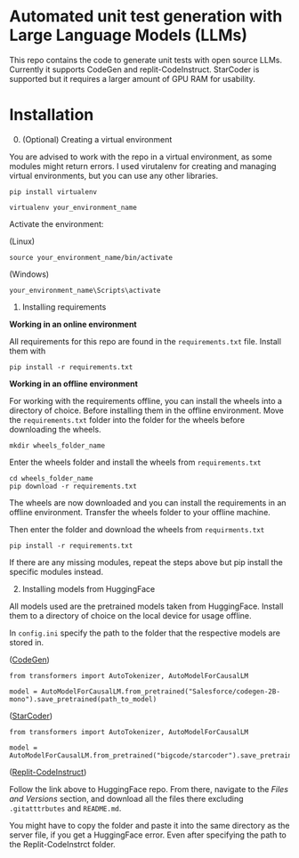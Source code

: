 # Automated unit test generation with Large Language Models (LLMs)
This repo contains the code to generate unit tests with open source LLMs. Currently it supports CodeGen and replit-CodeInstruct. StarCoder is supported but it requires a larger amount of GPU RAM for usability.

# Installation
0. (Optional) Creating a virtual environment

You are advised to work with the repo in a virtual environment, as some modules might return errors. I used virutalenv for creating and managing virtual environments, but you can use any other libraries.

```
pip install virtualenv
```
```
virtualenv your_environment_name 
```

Activate the environment:

(Linux)
```
source your_environment_name/bin/activate
```

(Windows)
```
your_environment_name\Scripts\activate
``` 

1. Installing requirements

**Working in an online environment**

All requirements for this repo are found in the `requirements.txt` file. Install them with
```
pip install -r requirements.txt
```

**Working in an offline environment**

For working with the requirements offline, you can install the wheels into a directory of choice. Before installing them in the offline environment. Move the `requirements.txt` folder into the folder for the wheels before downloading the wheels. 

```
mkdir wheels_folder_name
```

Enter the wheels folder and install the wheels from `requirements.txt`

```
cd wheels_folder_name
pip download -r requirements.txt
```

The wheels are now downloaded and you can install the requirements in an offline environment. Transfer the wheels folder to your offline machine.

Then enter the folder and download the wheels from `requirments.txt` 
```
pip install -r requirements.txt
```

If there are any missing modules, repeat the steps above but pip install the specific modules instead.

2. Installing models from HuggingFace

All models used are the pretrained models taken from HuggingFace. Install them to a directory of choice on the local device for usage offline. 

In `config.ini` specify the path to the folder that the respective models are stored in. 

([CodeGen](https://huggingface.co/docs/transformers/model_doc/codegen))
```
from transformers import AutoTokenizer, AutoModelForCausalLM

model = AutoModelForCausalLM.from_pretrained("Salesforce/codegen-2B-mono").save_pretrained(path_to_model)
```

([StarCoder](https://huggingface.co/bigcode/starcoder))
```
from transformers import AutoTokenizer, AutoModelForCausalLM

model = AutoModelForCausalLM.from_pretrained("bigcode/starcoder").save_pretrained(path_to_model)
```

([Replit-CodeInstruct](https://huggingface.co/teknium/Replit-v2-CodeInstruct-3B))

Follow the link above to HuggingFace repo. From there, navigate to the *Files and Versions* section, and download all the files there excluding `.gitatttrbutes` and `README.md`. 

You might have to copy the folder and paste it into the same directory as the server file, if you get a HuggingFace error. Even after specifying the path to the Replit-CodeInstrct folder. 

